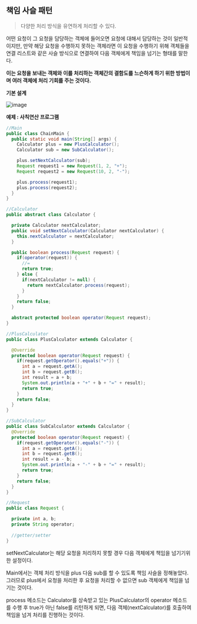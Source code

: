 ## 책임 사슬 패턴

> 다양한 처리 방식을 유연하게 처리할 수 있다.

어떤 요청이 그 요청을 담당하는 객체에 들어오면 요청에 대해서 담당하는 것이 일반적이지만, 만약 해당 요청을 수행하지 못하는 객체라면 이 요청을 수행하기 위해 객체들을 연결 리스트와 같은 사슬 방식으로 연결하여 다음 객체에게 책임을 넘기는 형태를 말한다.

**이는 요청을 보내는 객체와 이를 처리하는 객체간의 결함도를 느슨하게 하기 위한 방법이며 여러 객체에 처리 기회를 주는 것이다.**



**기본 설계**

![image](https://user-images.githubusercontent.com/40616436/83944972-68eea680-a842-11ea-9b52-b946a300a1a0.png)



**예제 : 사칙연산 프로그램**

~~~java
//Main
public class ChainMain {
  public static void main(String[] args) {
    Calculator plus = new PlusCalculator();
    Calculator sub = new SubCalculator();

    plus.setNextCalculator(sub);
    Request request1 = new Request(1, 2, "+");
    Request request2 = new Request(10, 2, "-");

    plus.process(request1);
    plus.process(request2);
  }
}

//Calculator
public abstract class Calculator {

  private Calculator nextCalculator;
  public void setNextCalculator(Calculator nextCalculator) {
    this.nextCalculator = nextCalculator;
  }

  public boolean process(Request request) {
    if(operator(request)) {
      //=
      return true;
    } else {
      if(nextCalculator != null) {
        return nextCalculator.process(request);
      }
    }
    return false;
  }

  abstract protected boolean operator(Request request);
}

//PlusCalculator
public class PlusCalculator extends Calculator {

  @Override
  protected boolean operator(Request request) {
    if(request.getOperator().equals("+")) {
      int a = request.getA();
      int b = request.getB();
      int result = a + b;
      System.out.println(a + "+" + b + "=" + result);
      return true;
    }
    return false;
  }
}

//SubCalculator
public class SubCalculator extends Calculator {
  @Override
  protected boolean operator(Request request) {
    if(request.getOperator().equals("-")) {
      int a = request.getA();
      int b = request.getB();
      int result = a - b;
      System.out.println(a + "-" + b + "=" + result);
      return true;
    }
    return false;
  }
}

//Request
public class Request {

  private int a, b;
  private String operator;
  
  //getter/setter
}
~~~

setNextCalculator는 해당 요청을 처리하지 못할 경우 다음 객체에게 책임을 넘기기위한 설정이다. 

Main에서는 객체 처리 방식을 plus 다음 sub를 할 수 있도록 책임 사슬을 정해놓았다. 그러므로 plus에서 요청을 처리한 후 요청을 처리할 수 없으면 sub 객체에게 책임을 넘기는 것이다.

process 메소드는 Calculator를 상속받고 있는 PlusCalculator의 operator 메소드를 수행 후 true가 아닌 false를 리턴하게 되면, 다음 객체(nextCalculator)를 호출하여 책임을 넘겨 처리를 진행하는 것이다.